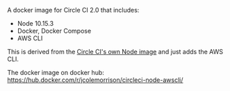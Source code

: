 A docker image for Circle CI 2.0 that includes:

- Node 10.15.3
- Docker, Docker Compose
- AWS CLI

This is derived from the [Circle CI's own Node image](https://github.com/CircleCI-Public/circleci-dockerfiles/blob/master/node/images/8.12.0-stretch/Dockerfile) and just adds the AWS CLI.

The docker image on docker hub: https://hub.docker.com/r/jcolemorrison/circleci-node-awscli/